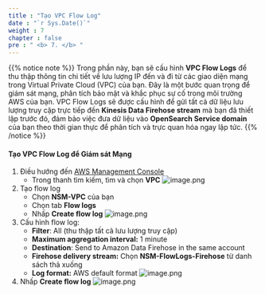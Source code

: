 ```yaml
---
title : "Tạo VPC Flow Log"
date : "`r Sys.Date()`"
weight : 7
chapter : false
pre : " <b> 7. </b> "
---
```


{{% notice note %}}
Trong phần này, bạn sẽ cấu hình **VPC Flow Logs** để thu thập thông tin chi tiết về lưu lượng IP đến và đi từ các giao diện mạng trong Virtual Private Cloud (VPC) của bạn. Đây là một bước quan trọng để giám sát mạng, phân tích bảo mật và khắc phục sự cố trong môi trường AWS của bạn. VPC Flow Logs sẽ được cấu hình để gửi tất cả dữ liệu lưu lượng truy cập trực tiếp đến **Kinesis Data Firehose stream** mà bạn đã thiết lập trước đó, đảm bảo việc đưa dữ liệu vào **OpenSearch Service domain** của bạn theo thời gian thực để phân tích và trực quan hóa ngay lập tức.
{{% /notice %}}

#### Tạo VPC Flow Log để Giám sát Mạng
1. Điều hướng đến [AWS Management Console](https://aws.amazon.com/console/)
    - Trong thanh tìm kiếm, tìm và chọn **VPC**
    ![image.png](../images/7/image.png)
2. Tạo flow log
    - Chọn **NSM-VPC** của bạn
    - Chọn tab **Flow logs**
    - Nhấp **Create flow log**
    ![image.png](../images/7/image%201.png)
3. Cấu hình flow log:
    - **Filter**: All (thu thập tất cả lưu lượng truy cập)
    - **Maximum aggregation interval:** 1 minute
    - **Destination**: Send to Amazon Data Firehose in the same account
    - **Firehose delivery stream:** Chọn **NSM-FlowLogs-Firehose** từ danh sách thả xuống
    - **Log format:** AWS default format
    ![image.png](../images/7/image%202.png)
4. Nhấp **Create flow log**
    ![image.png](../images/7/image%203.png)